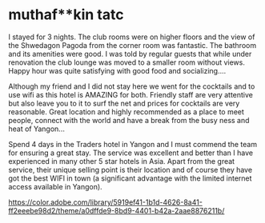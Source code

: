 # muthaf**kin tatc

I stayed for 3 nights. The club rooms were on higher floors and the view of the Shwedagon Pagoda from the corner room was fantastic. The bathroom and its amenities were good. I was told by regular guests that while under renovation the club lounge was moved to a smaller room without views. Happy hour was quite satisfying with good food and socializing....

Although my friend and I did not stay here we went for the cocktails and to use wifi as this hotel is AMAZING for both. Friendly staff are very attentive but also leave you to it to surf the net and prices for cocktails are very reasonable.
Great location and highly recommended as a place to meet people, connect with the world and have a break from the busy ness and heat of Yangon...

Spend 4 days in the Traders hotel in Yangon and I must commend the team for ensuring a great stay. The service was excellent and better than I have experienced in many other 5 star hotels in Asia. Apart from the great service, their unique selling point is their location and of course they have got the best WIFI in town (a significant advantage with the limited internet access available in Yangon).

https://color.adobe.com/library/5919ef41-1b1d-4626-8a41-ff2eeebe98d2/theme/a0dffde9-8bd9-4401-b42a-2aae8876211b/
